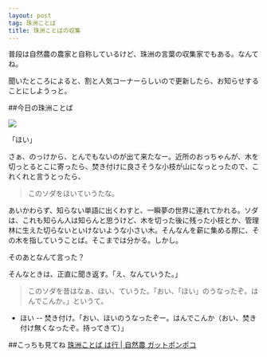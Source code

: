```yaml
---
layout: post
tag: 珠洲ことば
title: 珠洲ことばの収集
---
```


普段は自然農の農家と自称しているけど、珠洲の言葉の収集家でもある。なんてね。


聞いたところによると、割と人気コーナーらしいので更新したら、お知らせすることにしようっと。


##今日の珠洲ことば

![](https://farm9.staticflickr.com/8146/7104500067_b9a4652fd5.jpg)

「ほい」

さぁ、のっけから、とんでもないのが出て来たなー。近所のおっちゃんが、木を切っとるとこに寄ったら、焚き付けに良さそうな小枝が山になっとったので、これくれと言うとったら、

>このソダをほいていうたな。

あいかわらず、知らない単語に出くわすと、一瞬夢の世界に連れてかれる。ソダは、これも知らん人は知らんと思うけど、木を切った後に残った小枝とか、管理林に生えた切らないといけないような小さい木。そんなんを薪に集める際に、その木を指していうことば。そこまでは分かる。しかし。

そのあとなんて言った？

そんなときは、正直に聞き返す。「え、なんていうた。」

>このソダを昔はなぁ、ほい、ていうた。「おい、「ほい」のうなったぞ。はんでこんか。」というて。

- ほい -- 焚き付け。「おい、ほいのうなったぞー。はんでこんか（おい、焚き付け無くなったぞ。持ってきて）」

##こっちも見てね
[珠洲ことば は行 | 自然農 ガットポンポコ](http://kobapan.com/suzuben/ha.html)

